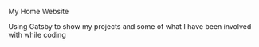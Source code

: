My Home Website 

Using Gatsby to show my projects and some of what I have been involved with while coding
